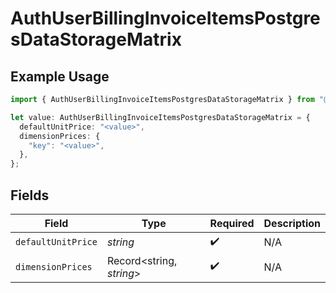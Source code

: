 # AuthUserBillingInvoiceItemsPostgresDataStorageMatrix

## Example Usage

```typescript
import { AuthUserBillingInvoiceItemsPostgresDataStorageMatrix } from "@simplesagar/vercel/models/authuser.js";

let value: AuthUserBillingInvoiceItemsPostgresDataStorageMatrix = {
  defaultUnitPrice: "<value>",
  dimensionPrices: {
    "key": "<value>",
  },
};
```

## Fields

| Field                    | Type                     | Required                 | Description              |
| ------------------------ | ------------------------ | ------------------------ | ------------------------ |
| `defaultUnitPrice`       | *string*                 | :heavy_check_mark:       | N/A                      |
| `dimensionPrices`        | Record<string, *string*> | :heavy_check_mark:       | N/A                      |